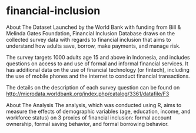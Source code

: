 # financial-inclusion
About The Dataset
Launched by the World Bank with funding from Bill & Melinda Gates Foundation, Financial Inclusion Database draws on the collected survey data with regards to financial inclusion that aims to understand how adults save, borrow, make payments, and manage risk. 

The survey targets 1000 adults age 15 and above in Indonesia, and includes questions on access to and use of formal and informal financial services. It has additional data on the use of financial technology (or fintech), including the use of mobile phones and the internet to conduct financial transactions.

The details on the description of each survey question can be found on http://microdata.worldbank.org/index.php/catalog/3361/datafile/F3

About The Analysis
The analysis, which was conducted using R, aims to measure the effects of demographic variables (age, education, income, and workforce status) on 3 proxies of financial inclusion: formal account ownership, formal saving behavior, and formal borrowing behavior.
